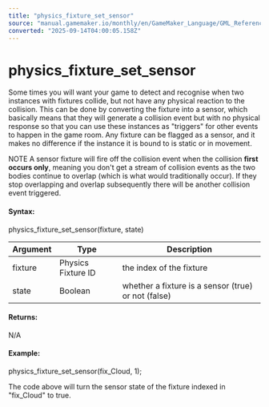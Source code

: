 ```yaml
---
title: "physics_fixture_set_sensor"
source: "manual.gamemaker.io/monthly/en/GameMaker_Language/GML_Reference/Physics/Fixtures/physics_fixture_set_sensor.htm"
converted: "2025-09-14T04:00:05.158Z"
---
```


# physics\_fixture\_set\_sensor

Some times you will want your game to detect and recognise when two instances with fixtures collide, but not have any physical reaction to the collision. This can be done by converting the fixture into a sensor, which basically means that they will generate a collision event but with no physical response so that you can use these instances as "triggers" for other events to happen in the game room. Any fixture can be flagged as a sensor, and it makes no difference if the instance it is bound to is static or in movement.

NOTE A sensor fixture will fire off the collision event when the collision **first occurs only**, meaning you don't get a stream of collision events as the two bodies continue to overlap (which is what would traditionally occur). If they stop overlapping and overlap subsequently there will be another collision event triggered.

#### Syntax:

physics\_fixture\_set\_sensor(fixture, state)

| Argument | Type | Description |
| --- | --- | --- |
| fixture | Physics Fixture ID | the index of the fixture |
| state | Boolean | whether a fixture is a sensor (true) or not (false) |

#### Returns:

N/A

#### Example:

physics\_fixture\_set\_sensor(fix\_Cloud, 1);

The code above will turn the sensor state of the fixture indexed in "fix\_Cloud" to true.